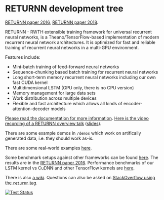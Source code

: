 RETURNN development tree
========================

[RETURNN paper 2016](https://arxiv.org/abs/1608.00895),
[RETURNN paper 2018](https://arxiv.org/abs/1805.05225).

RETURNN - RWTH extensible training framework for universal recurrent neural networks,
is a Theano/TensorFlow-based implementation of modern recurrent neural network architectures.
It is optimized for fast and reliable training of recurrent neural networks in a multi-GPU environment.

Features include:

- Mini-batch training of feed-forward neural networks
- Sequence-chunking based batch training for recurrent neural networks
- Long short-term memory recurrent neural networks
  including our own fast CUDA kernel
- Multidimensional LSTM (GPU only, there is no CPU version)
- Memory management for large data sets
- Work distribution across multiple devices
- Flexible and fast architecture which allows all kinds of encoder-attention-decoder models

[Please read the documentation for more information](http://returnn.readthedocs.io/).
[Here is the video recording of a RETURNN overview talk](https://www-i6.informatik.rwth-aachen.de/web/Software/returnn/downloads/workshop-2019-01-29/01.recording.cut.mp4)
([slides](https://www-i6.informatik.rwth-aachen.de/web/Software/returnn/downloads/workshop-2019-01-29/01.returnn-overview.session1.handout.v1.pdf)).

There are some example demos in `/demos`
which work on artifically generated data,
i.e. they should work as-is.

There are some real-world examples [here](https://github.com/rwth-i6/returnn-experiments).

Some benchmark setups against other frameworks
can be found [here](https://github.com/rwth-i6/returnn-benchmarks).
The results are in the [RETURNN paper 2016](https://arxiv.org/abs/1608.00895).
Performance benchmarks of our LSTM kernel vs CuDNN and other TensorFlow kernels
are [here](http://returnn.readthedocs.io/en/latest/tf_lstm_benchmark.html).

There is also [a wiki](https://github.com/rwth-i6/returnn/wiki).
Questions can also be asked on
[StackOverflow using the `returnn` tag](https://stackoverflow.com/questions/tagged/returnn).

[![Test Status](https://travis-ci.org/rwth-i6/returnn.svg?branch=master)](https://travis-ci.org/rwth-i6/returnn)

